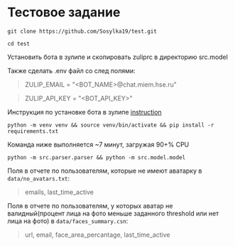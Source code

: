 # Тестовое задание
``` 
git clone https://github.com/Sosylka19/test.git
``` 

```
cd test
```
Установить бота в зулипе и скопировать zuliprc в директорию src.model

Также сделать .env файл со след полями:
>ZULIP_EMAIL = "<BOT_NAME>@chat.miem.hse.ru"

>ZULIP_API_KEY = "<BOT_API_KEY>"

Инструкция по установке бота в зулипе [instruction](https://zulip.com/api/configuring-python-bindings#download-a-zuliprc-file)

```
python -m venv venv && source venv/bin/activate && pip install -r requirements.txt
```
Команда ниже выполняется ~7 минут, загружая 90+% CPU
```
python -m src.parser.parser && python -m src.model.model
```

Поля в отчете по пользователям, которые не имеют аватарку в `data/no_avatars.txt`:
> emails, last_time_active

Поля в отчете по пользователям, у которых аватар не валидный(процент лица на фото меньше заданного threshold или нет лица на фото) в `data/faces_summary.csn`:
>url, email, face_area_percantage, last_time_active

